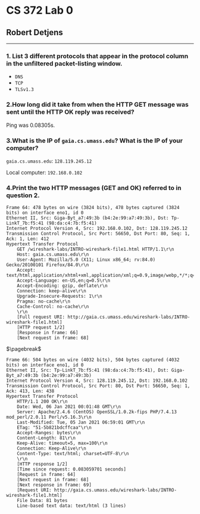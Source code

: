 # CS 372 Lab 0

## Robert Detjens

---

### 1. List 3 different protocols that appear in the protocol column in the unfiltered packet-listing window.

- `DNS`
- `TCP`
- `TLSv1.3`

### 2.How long did it take from when the HTTP GET message was sent until the HTTP OK reply was received?

Ping was 0.08305s.

### 3.What is the IP of `gaia.cs.umass.edu`?  What is the IP of your computer?

`gaia.cs.umass.edu`: `128.119.245.12`

Local computer: `192.168.0.102`

### 4.Print the two HTTP messages (GET and OK) referred to in question 2.

```http
Frame 64: 478 bytes on wire (3824 bits), 478 bytes captured (3824 bits) on interface eno1, id 0
Ethernet II, Src: Giga-Byt_a7:49:3b (b4:2e:99:a7:49:3b), Dst: Tp-LinkT_7b:f5:41 (98:da:c4:7b:f5:41)
Internet Protocol Version 4, Src: 192.168.0.102, Dst: 128.119.245.12
Transmission Control Protocol, Src Port: 56650, Dst Port: 80, Seq: 1, Ack: 1, Len: 412
Hypertext Transfer Protocol
    GET /wireshark-labs/INTRO-wireshark-file1.html HTTP/1.1\r\n
    Host: gaia.cs.umass.edu\r\n
    User-Agent: Mozilla/5.0 (X11; Linux x86_64; rv:84.0) Gecko/20100101 Firefox/84.0\r\n
    Accept: text/html,application/xhtml+xml,application/xml;q=0.9,image/webp,*/*;q=0.8\r\n
    Accept-Language: en-US,en;q=0.5\r\n
    Accept-Encoding: gzip, deflate\r\n
    Connection: keep-alive\r\n
    Upgrade-Insecure-Requests: 1\r\n
    Pragma: no-cache\r\n
    Cache-Control: no-cache\r\n
    \r\n
    [Full request URI: http://gaia.cs.umass.edu/wireshark-labs/INTRO-wireshark-file1.html]
    [HTTP request 1/2]
    [Response in frame: 66]
    [Next request in frame: 68]
```

$\pagebreak$

```http
Frame 66: 504 bytes on wire (4032 bits), 504 bytes captured (4032 bits) on interface eno1, id 0
Ethernet II, Src: Tp-LinkT_7b:f5:41 (98:da:c4:7b:f5:41), Dst: Giga-Byt_a7:49:3b (b4:2e:99:a7:49:3b)
Internet Protocol Version 4, Src: 128.119.245.12, Dst: 192.168.0.102
Transmission Control Protocol, Src Port: 80, Dst Port: 56650, Seq: 1, Ack: 413, Len: 438
Hypertext Transfer Protocol
    HTTP/1.1 200 OK\r\n
    Date: Wed, 06 Jan 2021 00:01:48 GMT\r\n
    Server: Apache/2.4.6 (CentOS) OpenSSL/1.0.2k-fips PHP/7.4.13 mod_perl/2.0.11 Perl/v5.16.3\r\n
    Last-Modified: Tue, 05 Jan 2021 06:59:01 GMT\r\n
    ETag: "51-5b821bdcffcaa"\r\n
    Accept-Ranges: bytes\r\n
    Content-Length: 81\r\n
    Keep-Alive: timeout=5, max=100\r\n
    Connection: Keep-Alive\r\n
    Content-Type: text/html; charset=UTF-8\r\n
    \r\n
    [HTTP response 1/2]
    [Time since request: 0.083059701 seconds]
    [Request in frame: 64]
    [Next request in frame: 68]
    [Next response in frame: 69]
    [Request URI: http://gaia.cs.umass.edu/wireshark-labs/INTRO-wireshark-file1.html]
    File Data: 81 bytes
    Line-based text data: text/html (3 lines)
```
